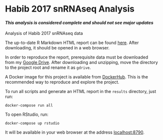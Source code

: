 <!---
    This file is part of habib-2017-snRNAseq.
    Copyright (C) 2019-2020  Emir Turkes

    This program is free software: you can redistribute it and/or modify
    it under the terms of the GNU General Public License as published by
    the Free Software Foundation, either version 3 of the License, or
    (at your option) any later version.

    This program is distributed in the hope that it will be useful,
    but WITHOUT ANY WARRANTY; without even the implied warranty of
    MERCHANTABILITY or FITNESS FOR A PARTICULAR PURPOSE.  See the
    GNU General Public License for more details.

    You should have received a copy of the GNU General Public License
    along with this program.  If not, see <http://www.gnu.org/licenses/>.

    Emir Turkes can be contacted at emir.turkes@eturkes.com
-->

# Habib 2017 snRNAseq Analysis
#### *This analysis is considered complete and should not see major updates*

Analysis of Habib 2017 snRNAseq data

The up-to-date R Markdown HTML report can be found [here](https://drive.google.com/file/d/1pApDFB0KPQeQtdhrEoat58fj1rR_ukbK/view?usp=sharing). 
After downloading, it should be opened in a web browser.

In order to reproduce the report, prerequisite data must be downloaded from my [Google Drive](https://drive.google.com/drive/folders/1nbA_D2RlJqW7g4_0Grl6yVVJkWb5WEw4?usp=sharing).
After downloading and unzipping, move the directory to the project root and rename it as `gdrive`.

A Docker image for this project is available from [DockerHub](https://hub.docker.com/r/eturkes/habib-2017-snrnaseq).
This is the recommended way to reproduce and explore the project.

To run all scripts and generate an HTML report in the `results` directory, just run:
```
docker-compose run all
```

To open RStudio, run:
```
docker-compose up rstudio
```
It will be available in your web browser at the address [localhost:8790](http://localhost:8790).
